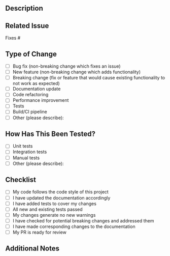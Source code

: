 ## Description
<!-- Provide a brief description of the changes in this pull request -->

## Related Issue
<!-- Link to the issue that this PR addresses, if applicable -->
Fixes #

## Type of Change
<!-- Mark the appropriate option with an "x" -->
- [ ] Bug fix (non-breaking change which fixes an issue)
- [ ] New feature (non-breaking change which adds functionality)
- [ ] Breaking change (fix or feature that would cause existing functionality to not work as expected)
- [ ] Documentation update
- [ ] Code refactoring
- [ ] Performance improvement
- [ ] Tests
- [ ] Build/CI pipeline
- [ ] Other (please describe):

## How Has This Been Tested?
<!-- Describe the tests that you ran to verify your changes -->
- [ ] Unit tests
- [ ] Integration tests
- [ ] Manual tests
- [ ] Other (please describe):

## Checklist
<!-- Mark the appropriate options with an "x" -->
- [ ] My code follows the code style of this project
- [ ] I have updated the documentation accordingly
- [ ] I have added tests to cover my changes
- [ ] All new and existing tests passed
- [ ] My changes generate no new warnings
- [ ] I have checked for potential breaking changes and addressed them
- [ ] I have made corresponding changes to the documentation
- [ ] My PR is ready for review

## Additional Notes
<!-- Add any other context about the PR here -->